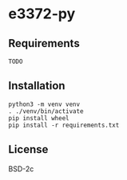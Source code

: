 # e3372-py

## Requirements


    TODO


## Installation

    python3 -m venv venv
    . ./venv/bin/activate
    pip install wheel
    pip install -r requirements.txt

## License

BSD-2c